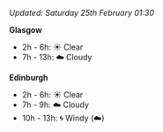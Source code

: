 *Updated: Saturday 25th February 01:30*

**Glasgow**

* 2h - 6h: :sunny: Clear
* 7h - 13h: :cloud: Cloudy

**Edinburgh**

* 2h - 6h: :sunny: Clear
* 7h - 9h: :cloud: Cloudy
* 10h - 13h: :cyclone: Windy (:cloud:)
